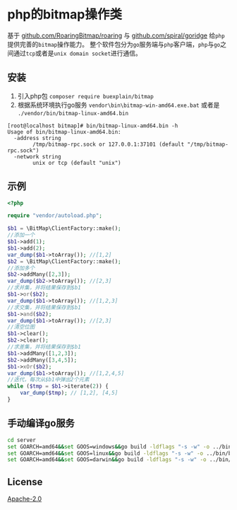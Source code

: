 # php的bitmap操作类

基于 [github.com/RoaringBitmap/roaring](https://pkg.go.dev/github.com/RoaringBitmap/roaring) 与 [github.com/spiral/goridge](https://pkg.go.dev/github.com/spiral/goridge) 给`php`提供完善的`bitmap`操作能力。
整个软件包分为`go`服务端与`php`客户端，`php`与`go`之间通过`tcp`或者是`unix domain socket`进行通信。

## 安装

1. 引入php包 `composer require buexplain/bitmap`
2. 根据系统环境执行go服务 `vendor\bin\bitmap-win-amd64.exe.bat` 或者是 `./vendor/bin/bitmap-linux-amd64.bin` 

```text
[root@localhost bitmap]# bin/bitmap-linux-amd64.bin -h
Usage of bin/bitmap-linux-amd64.bin:
  -address string
    	/tmp/bitmap-rpc.sock or 127.0.0.1:37101 (default "/tmp/bitmap-rpc.sock")
  -network string
    	unix or tcp (default "unix")
```

## 示例

```php
<?php

require "vendor/autoload.php";

$b1 = \BitMap\ClientFactory::make();
//添加一个
$b1->add(1);
$b1->add(2);
var_dump($b1->toArray()); //[1,2]
$b2 = \BitMap\ClientFactory::make();
//添加多个
$b2->addMany([2,3]);
var_dump($b2->toArray()); //[2,3]
//求并集，并将结果保存到$b1
$b1->or($b2);
var_dump($b1->toArray()); //[1,2,3]
//求交集，并将结果保存到$b1
$b1->and($b2);
var_dump($b1->toArray()); //[2,3]
//清空位图
$b1->clear();
$b2->clear();
//求差集，并将结果保存到$b1
$b1->addMany([1,2,3]);
$b2->addMany([3,4,5]);
$b1->xOr($b2);
var_dump($b1->toArray()); //[1,2,4,5]
//迭代，每次从$b1中弹出2个元素
while ($tmp = $b1->iterate(2)) {
    var_dump($tmp); // [1,2], [4,5]
}
```

## 手动编译go服务

```bash
cd server
set GOARCH=amd64&&set GOOS=windows&&go build -ldflags "-s -w" -o ../bin/bitmap-win-amd64.exe main.go
set GOARCH=amd64&&set GOOS=linux&&go build -ldflags "-s -w" -o ../bin/bitmap-linux-amd64.bin main.go
set GOARCH=amd64&&set GOOS=darwin&&go build -ldflags "-s -w" -o ../bin/bitmap-darwin-amd64.bin main.go
```

## License
[Apache-2.0](http://www.apache.org/licenses/LICENSE-2.0.html)
